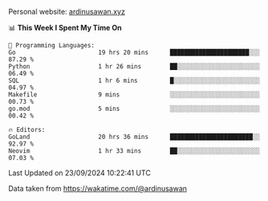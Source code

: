 Personal website: [ardinusawan.xyz](https://ardinusawan.xyz)

<!--START_SECTION:waka-->
📊 **This Week I Spent My Time On** 

```text
💬 Programming Languages: 
Go                       19 hrs 20 mins      ██████████████████████░░░   87.29 % 
Python                   1 hr 26 mins        ██░░░░░░░░░░░░░░░░░░░░░░░   06.49 % 
SQL                      1 hr 6 mins         █░░░░░░░░░░░░░░░░░░░░░░░░   04.97 % 
Makefile                 9 mins              ░░░░░░░░░░░░░░░░░░░░░░░░░   00.73 % 
go.mod                   5 mins              ░░░░░░░░░░░░░░░░░░░░░░░░░   00.42 % 

🔥 Editors: 
GoLand                   20 hrs 36 mins      ███████████████████████░░   92.97 % 
Neovim                   1 hr 33 mins        ██░░░░░░░░░░░░░░░░░░░░░░░   07.03 % 
```


 Last Updated on 23/09/2024 10:22:41 UTC
<!--END_SECTION:waka-->
Data taken from https://wakatime.com/@ardinusawan
